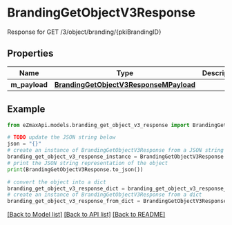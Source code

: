 # BrandingGetObjectV3Response

Response for GET /3/object/branding/{pkiBrandingID}

## Properties

Name | Type | Description | Notes
------------ | ------------- | ------------- | -------------
**m_payload** | [**BrandingGetObjectV3ResponseMPayload**](BrandingGetObjectV3ResponseMPayload.md) |  | 

## Example

```python
from eZmaxApi.models.branding_get_object_v3_response import BrandingGetObjectV3Response

# TODO update the JSON string below
json = "{}"
# create an instance of BrandingGetObjectV3Response from a JSON string
branding_get_object_v3_response_instance = BrandingGetObjectV3Response.from_json(json)
# print the JSON string representation of the object
print(BrandingGetObjectV3Response.to_json())

# convert the object into a dict
branding_get_object_v3_response_dict = branding_get_object_v3_response_instance.to_dict()
# create an instance of BrandingGetObjectV3Response from a dict
branding_get_object_v3_response_from_dict = BrandingGetObjectV3Response.from_dict(branding_get_object_v3_response_dict)
```
[[Back to Model list]](../README.md#documentation-for-models) [[Back to API list]](../README.md#documentation-for-api-endpoints) [[Back to README]](../README.md)


